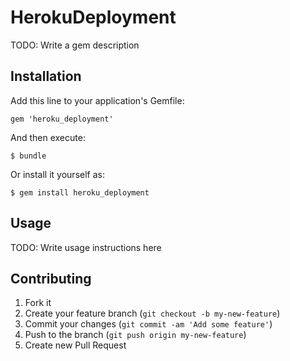 # HerokuDeployment

TODO: Write a gem description

## Installation

Add this line to your application's Gemfile:

    gem 'heroku_deployment'

And then execute:

    $ bundle

Or install it yourself as:

    $ gem install heroku_deployment

## Usage

TODO: Write usage instructions here

## Contributing

1. Fork it
2. Create your feature branch (`git checkout -b my-new-feature`)
3. Commit your changes (`git commit -am 'Add some feature'`)
4. Push to the branch (`git push origin my-new-feature`)
5. Create new Pull Request
